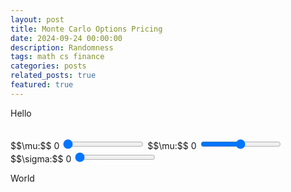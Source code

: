 ```yaml
---
layout: post
title: Monte Carlo Options Pricing
date: 2024-09-24 00:00:00
description: Randomness
tags: math cs finance
categories: posts
related_posts: true
featured: true
---
```


Hello

<div id="plot-0"></div>
<br>
<span class="slider-container">
    <span class="slider-label" class="slider-label">$$\mu:$$</span>
    <span class="slider-value" id="days-slider-value">0</span>
    <span>
        <input class="slider" id="days-slider" type="range" min="0" max="1825" value="0" step="1">
    </span>
</span>

<span class="slider-container">
    <span class="slider-label" class="slider-label">$$\mu:$$</span>
    <span class="slider-value" id="mean-slider-value">0</span>
    <span>
        <input class="slider" id="mean-slider" type="range" min="-1" max="1" value="0" step="0.01">
    </span>
</span>

<span class="slider-container">
    <span class="slider-label" class="slider-label">$$\sigma:$$</span>
    <span class="slider-value" id="sigma-slider-value">0</span>
    <span>
        <input class="slider" id="sigma-slider" type="range" min="0" max="1" value="0" step="0.01">
    </span>
</span>

World

<script src='https://cdn.plot.ly/plotly-2.4.2.min.js'></script>
<script src="/assets/js/posts/monte-carlo-options-pricing.js"></script>